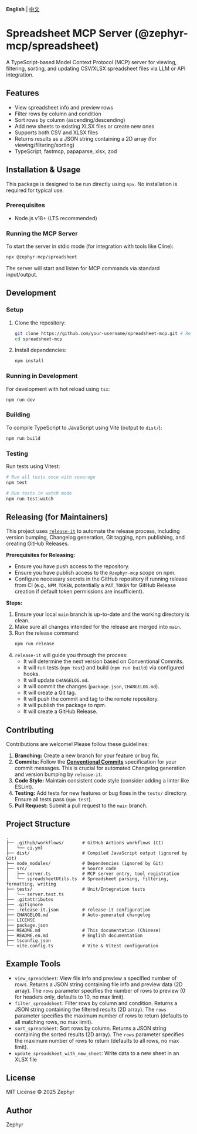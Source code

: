 <!-- 添加语言切换链接 -->
**English** | [中文](./README.md)

# Spreadsheet MCP Server (@zephyr-mcp/spreadsheet)

A TypeScript-based Model Context Protocol (MCP) server for viewing, filtering, sorting, and updating CSV/XLSX spreadsheet files via LLM or API integration.

## Features

- View spreadsheet info and preview rows
- Filter rows by column and condition
- Sort rows by column (ascending/descending)
- Add new sheets to existing XLSX files or create new ones
- Supports both CSV and XLSX files
- Returns results as a JSON string containing a 2D array (for viewing/filtering/sorting)
- TypeScript, fastmcp, papaparse, xlsx, zod

## Installation & Usage

This package is designed to be run directly using `npx`. No installation is required for typical use.

### Prerequisites

- Node.js v18+ (LTS recommended)

### Running the MCP Server

To start the server in stdio mode (for integration with tools like Cline):

```bash
npx @zephyr-mcp/spreadsheet
```

The server will start and listen for MCP commands via standard input/output.

## Development

### Setup

1.  Clone the repository:
    ```bash
    git clone https://github.com/your-username/spreadsheet-mcp.git # Replace with your repo URL
    cd spreadsheet-mcp
    ```
2.  Install dependencies:
    ```bash
    npm install
    ```

### Running in Development

For development with hot reload using `tsx`:

```bash
npm run dev
```

### Building

To compile TypeScript to JavaScript using Vite (output to `dist/`):

```bash
npm run build
```

### Testing

Run tests using Vitest:

```bash
# Run all tests once with coverage
npm test

# Run tests in watch mode
npm run test:watch
```

## Releasing (for Maintainers)

This project uses [`release-it`](https://github.com/release-it/release-it) to automate the release process, including version bumping, Changelog generation, Git tagging, npm publishing, and creating GitHub Releases.

**Prerequisites for Releasing:**

*   Ensure you have push access to the repository.
*   Ensure you have publish access to the `@zephyr-mcp` scope on npm.
*   Configure necessary secrets in the GitHub repository if running release from CI (e.g., `NPM_TOKEN`, potentially a `PAT_TOKEN` for GitHub Release creation if default token permissions are insufficient).

**Steps:**

1.  Ensure your local `main` branch is up-to-date and the working directory is clean.
2.  Make sure all changes intended for the release are merged into `main`.
3.  Run the release command:
    ```bash
    npm run release
    ```
4.  `release-it` will guide you through the process:
    *   It will determine the next version based on Conventional Commits.
    *   It will run tests (`npm test`) and build (`npm run build`) via configured hooks.
    *   It will update `CHANGELOG.md`.
    *   It will commit the changes (`package.json`, `CHANGELOG.md`).
    *   It will create a Git tag.
    *   It will push the commit and tag to the remote repository.
    *   It will publish the package to npm.
    *   It will create a GitHub Release.

## Contributing

Contributions are welcome! Please follow these guidelines:

1.  **Branching:** Create a new branch for your feature or bug fix.
2.  **Commits:** Follow the [**Conventional Commits**](https://www.conventionalcommits.org/) specification for your commit messages. This is crucial for automated Changelog generation and version bumping by `release-it`.
3.  **Code Style:** Maintain consistent code style (consider adding a linter like ESLint).
4.  **Testing:** Add tests for new features or bug fixes in the `tests/` directory. Ensure all tests pass (`npm test`).
5.  **Pull Request:** Submit a pull request to the `main` branch.

## Project Structure

```
.
├── .github/workflows/       # GitHub Actions workflows (CI)
│   └── ci.yml
├── dist/                    # Compiled JavaScript output (ignored by Git)
├── node_modules/            # Dependencies (ignored by Git)
├── src/                     # Source code
│   ├── server.ts            # MCP server entry, tool registration
│   └── spreadsheetUtils.ts  # Spreadsheet parsing, filtering, formatting, writing
├── tests/                   # Unit/Integration tests
│   └── server.test.ts
├── .gitattributes
├── .gitignore
├── .release-it.json         # release-it configuration
├── CHANGELOG.md             # Auto-generated changelog
├── LICENSE
├── package.json
├── README.md                # This documentation (Chinese)
├── README.en.md             # English documentation
├── tsconfig.json
└── vite.config.ts           # Vite & Vitest configuration
```

## Example Tools

- `view_spreadsheet`: View file info and preview a specified number of rows. Returns a JSON string containing file info and preview data (2D array). The `rows` parameter specifies the number of rows to preview (0 for headers only, defaults to 10, no max limit).
- `filter_spreadsheet`: Filter rows by column and condition. Returns a JSON string containing the filtered results (2D array). The `rows` parameter specifies the maximum number of rows to return (defaults to all matching rows, no max limit).
- `sort_spreadsheet`: Sort rows by column. Returns a JSON string containing the sorted results (2D array). The `rows` parameter specifies the maximum number of rows to return (defaults to all rows, no max limit).
- `update_spreadsheet_with_new_sheet`: Write data to a new sheet in an XLSX file

## License

MIT License © 2025 Zephyr

## Author

Zephyr